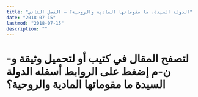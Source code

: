 ```yaml
---
title: "الدولة السيدة، ما مقوماتها المادية والروحية؟ – الفصل الثاني"
date: "2018-07-15"
lastmod: "2018-07-15"
description: ""
---
```

# **لتصفح المقال في كتيب أو لتحميل وثيقة و-ن-م إضغط على الروابط أسفله** **الدولة السيدة ما مقوماتها المادية والروحية؟**

###